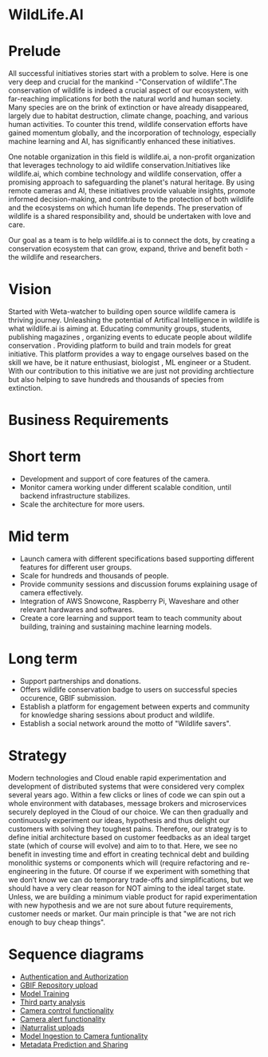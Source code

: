 # WildLife.AI


# Prelude

All successful initiatives stories start with a problem to solve. Here is one very deep and crucial for the mankind -"Conservation of wildlife".The conservation of wildlife is indeed a crucial aspect of our ecosystem, with far-reaching implications for both the natural world and human society. Many species are on the brink of extinction or have already disappeared, largely due to habitat destruction, climate change, poaching, and various human activities. To counter this trend, wildlife conservation efforts have gained momentum globally, and the incorporation of technology, especially machine learning and AI, has significantly enhanced these initiatives.

One notable organization in this field is wildlife.ai, a non-profit organization that leverages technology to aid wildlife conservation.Initiatives like wildlife.ai, which combine technology and wildlife conservation, offer a promising approach to safeguarding the planet's natural heritage. By using remote cameras and AI, these initiatives provide valuable insights, promote informed decision-making, and contribute to the protection of both wildlife and the ecosystems on which human life depends. The preservation of wildlife is a shared responsibility and, should be undertaken with love and care.

Our goal as a team is to help wildlife.ai is to connect the dots, by creating a conservation ecosystem that can grow, expand, thrive and benefit both - the wildlife and researchers.

# Vision

Started with Weta-watcher to building open source wildlife camera is thriving journey. Unleashing the potential of Artifical Intelligence in wildlife is what wildlife.ai is aiming at. Educating community groups, students, publishing magazines , organizing events to educate people about wildlife conservation . Providing platform to build and train models for great initiative. This platform provides a way to engage ourselves based on the skill we have, be it nature enthusiast, biologist , ML engineer or a Student. With our contribution to this initiative we are just not providing archtiecture but also helping to save hundreds and thousands of species from extinction. 


# Business Requirements

# Short term 
- Development and support of core features of the camera.
- Monitor camera working under different scalable condition, until backend infrastructure stabilizes.
- Scale the architecture for more users.

# Mid term
- Launch camera with different specifications based supporting different features for different user groups.
- Scale for hundreds and thousands of people.
- Provide community sessions and discussion forums explaining usage of camera effectively.
- Integration of AWS Snowcone, Raspberry Pi, Waveshare and other relevant hardwares and softwares.
- Create a core learning and support team to teach community about building, training and sustaining machine learning models.

# Long term
- Support partnerships and donations.
- Offers wildlife conservation badge to users on successful species occurence, GBIF submission.
- Establish a platform for engagement between experts and community for knowledge sharing sessions about product and wildlife.
- Establish a social network around the motto of "Wildlife savers".


# Strategy

Modern technologies and Cloud enable rapid experimentation and development of distributed systems that were considered very complex several years ago. Within a few clicks or lines of code we can spin out a whole environment with databases, message brokers and microservices securely deployed in the Cloud of our choice. We can then gradually and continuously experiment our ideas, hypothesis and thus delight our customers with solving they toughest pains. Therefore, our strategy is to define initial architecture based on customer feedbacks as an ideal target state (which of course will evolve) and aim to to that. Here, we see no benefit in investing time and effort in creating technical debt and building monolithic systems or components which will (require refactoring and re-engineering in the future. Of course if we experiment with something that we don’t know we can do temporary trade-offs and simplifications, but we should have a very clear reason for NOT aiming to the ideal target state. Unless, we are building a minimum viable product for rapid experimentation with new hypothesis and we are not sure about future requirements, customer needs or market. Our main principle is that "we are not rich enough to buy cheap things".

# Sequence diagrams
- [Authentication and Authorization](https://github.com/Harini-Pavithra/Architectural-Katas-Team-WildCode/blob/main/Sequence%20Diagrams/SQD%20-%20Authentication%20and%20Authorization.png)
- [GBIF Repository upload](https://github.com/Harini-Pavithra/Architectural-Katas-Team-WildCode/blob/main/Sequence%20Diagrams/SQD-%20GBIF.png)
- [Model Training](https://github.com/Harini-Pavithra/Architectural-Katas-Team-WildCode/blob/main/Sequence%20Diagrams/SQD-%20Model%20training.png)
- [Third party analysis](https://github.com/Harini-Pavithra/Architectural-Katas-Team-WildCode/blob/main/Sequence%20Diagrams/SQD-%20Third%20party%20analysis.png)
- [Camera control functionality](https://github.com/Harini-Pavithra/Architectural-Katas-Team-WildCode/blob/main/Sequence%20Diagrams/SQD-Camera%20Control.png)
- [Camera alert functionality](https://github.com/Harini-Pavithra/Architectural-Katas-Team-WildCode/blob/main/Sequence%20Diagrams/SQD-Camera%20Alert.png)
- [iNaturralist uploads](https://github.com/Harini-Pavithra/Architectural-Katas-Team-WildCode/blob/main/Sequence%20Diagrams/SQD-iNaturalist.png)
- [Model Ingestion to Camera funtionality](https://github.com/Harini-Pavithra/Architectural-Katas-Team-WildCode/blob/main/Sequence%20Diagrams/SQD-Model%20Ingestion%20to%20Camera.png)
- [Metadata Prediction and Sharing](https://github.com/Harini-Pavithra/Architectural-Katas-Team-WildCode/blob/main/Sequence%20Diagrams/SQD-Metadata%20Prediction%20and%20Sharing.png)



 
